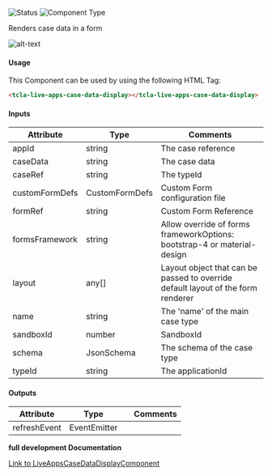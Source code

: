
![Status][auto] ![Component Type][minor] <!--Component Meta {"created_by":"Auto", "reviewed_by":"Auto", "last_modified_by":"Auto", "comment":"display data"} Component Meta -->


<p>Renders case data in a form</p>

<p><img src="../live-apps-case-data-display.png" alt="alt-text" class="img-responsive" title="Image"></p>



#### Usage


This Component can be used by using the following HTML Tag:

```html
<tcla-live-apps-case-data-display></tcla-live-apps-case-data-display>
```

#### Inputs

Attribute | Type | Comments
--- | --- | ---
appId | string | The case reference
caseData | string | The case data
caseRef | string | The typeId
customFormDefs | CustomFormDefs | Custom Form configuration file
formRef | string | Custom Form Reference
formsFramework | string | Allow override of forms frameworkOptions: bootstrap-4 or material-design
layout | any[] | Layout object that can be passed to override default layout of the form renderer
name | string | The &#39;name&#39; of the main case type
sandboxId | number | SandboxId
schema | JsonSchema | The schema of the case type
typeId | string | The applicationId

#### Outputs

Attribute | Type |   | Comments
--- | --- | --- | ---
refreshEvent | EventEmitter |   |  


<b>full development Documentation</b>

[Link to LiveAppsCaseDataDisplayComponent](https://tibcosoftware.github.io/TCSTK-Libdocs/libdocs/tc-liveapps-lib/components/LiveAppsCaseDataDisplayComponent.html)


[auto]: https://img.shields.io/badge/Status-auto%20generated-lightgrey.svg?style=flat "auto generated"

[manually]: https://img.shields.io/badge/Status-manually%20created-yellow.svg?style=flat "manually created"

[draft]: https://img.shields.io/badge/Status-draft-red.svg?style=flat "draft"

[review]: https://img.shields.io/badge/Status-need%20review-yellowgreen.svg?style=flat "need review"

[review done]: https://img.shields.io/badge/Status-review%20done-green.svg?style=flat "review done"

[finalized]: https://img.shields.io/badge/Status-finalized-brightgreen.svg?style=flat "finalized"

[top]: https://img.shields.io/badge/Component%20Type-Top-blue.svg?style=flat "top Component"

[major]: https://img.shields.io/badge/Component%20Type-major%20Component-blue.svg?style=flat "major Component"

[minor]: https://img.shields.io/badge/Component%20Type-minor%20Component-blue.svg?style=flat "minor Component"



